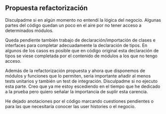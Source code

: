 ## Propuesta refactorización

Disculpadme si en algún momento no entendí la lógica del negocio. Algunas partes del código quedan un poco en el aire por no tener acceso a determinados módulos.

Queda pendiente también trabajo de declaración/importación de clases e interfaces para completar adecuadamente la declaración de tipos. En algunos de los casos es posible que en código original esta declaración de tipos se viese completada por el contenido de módulos a los que no tengo acceso.

Además de la refactorización propuesta y ahora que disponemos de módulos y funciones que lo permiten, sería importante añadir al menos tests unitarios y también un test de integración. Disculpadme si no ejecuto esta parte. Creo que ya me estoy escediendo en el tiempo que he dedicado a la prueba pero quiero señalar la importancia de suplir esta carencia.

He dejado anotaciones por el código marcando cuestiones pendientes o para las que necesitaría conocer las user histories o el negocio.